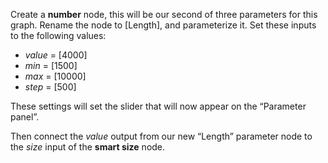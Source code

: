 Create a **number** node, this will be our second of three parameters for this graph. Rename the node to [Length], and parameterize it. Set these inputs to the following values:

- *value*	=	[4000]
- *min*	=	[1500]
- *max*	=	[10000]
- *step*	=	[500]

These settings will set the slider that will now appear on the “Parameter panel”.

Then connect the *value* output from our new “Length” parameter node to the *size* input of the **smart size** node.